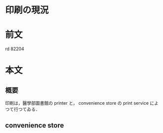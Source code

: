 印刷の現況
===

# 前文

rd 82204

# 本文

## 概要

印刷は，醫學部圖書館の printer と， convenience store の print service によつて行つてゐる．

## convenience store 
